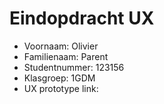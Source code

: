 # Eindopdracht UX

- Voornaam: Olivier
- Familienaam: Parent
- Studentnummer: 123156
- Klasgroep: 1GDM
- UX prototype link: 